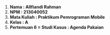 1. **Nama : Allfiandi Rahman**
2. **NPM : 213040052**
3. **Mata Kuliah : Praktikum Pemrograman Mobile**
4. **Kelas : A**
5. **Pertemuan 6 = Studi Kasus : Agenda Pakaian**